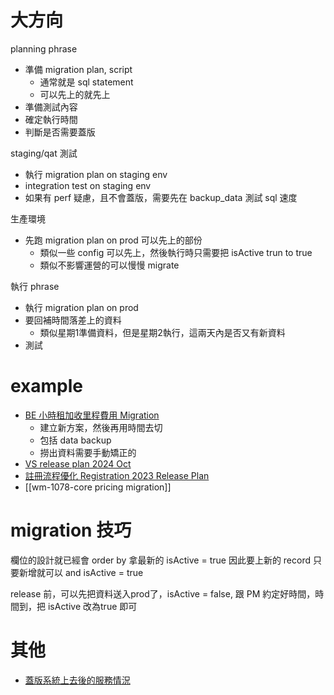 
# 大方向
planning phrase
- 準備 migration plan, script
	- 通常就是 sql statement
	- 可以先上的就先上
- 準備測試內容
- 確定執行時間
- 判斷是否需要蓋版


staging/qat 測試
- 執行 migration plan on staging env
- integration test on staging env
- 如果有 perf 疑慮，且不會蓋版，需要先在 backup_data 測試 sql 速度


生產環境
- 先跑 migration plan on prod 可以先上的部份
	- 類似一些 config 可以先上，然後執行時只需要把 isActive trun to true
	- 類似不影響運營的可以慢慢 migrate

執行 phrase
- 執行 migration plan on prod
- 要回補時間落差上的資料
	- 類似星期1準備資料，但是星期2執行，這兩天內是否又有新資料
- 測試


# example

- [BE 小時租加收里程費用 Migration](https://docs.google.com/document/d/1kbqtBhSf631pqIbpfMnuIJZIb37IhD-FPk69r6K0O5c/edit?tab=t.0#heading=h.nt9jkcq3o06t)
	- 建立新方案，然後再用時間去切
	- 包括 data backup
	- 撈出資料需要手動矯正的
- [VS release plan 2024 Oct](https://docs.google.com/document/d/1_LfCN64fv20Am025oxuxKq3SZz2-LAcF8hGQiSaILsY/edit?tab=t.0)
- [註冊流程優化 Registration 2023 Release Plan](https://docs.google.com/document/d/1IsAvWvHU6K3r8xX8ymc5Wxbxjl-de2SQAqnIM7UKzho/edit?tab=t.0#heading=h.7o9yhi7n9p8n)
- [[wm-1078-core pricing migration]]




# migration 技巧

欄位的設計就已經會 order by 拿最新的 isActive = true
因此要上新的 record 只要新增就可以 and isActive = true

release 前，可以先把資料送入prod了，isActive = false,
跟 PM 約定好時間，時間到，把 isActive 改為true 即可



# 其他
- [蓋版系統上去後的服務情況](https://docs.google.com/document/d/1rpUxXI8-b09EcNiRkxCBJdoNVssY73G6POXTced7nO4/edit?tab=t.0#heading=h.wep7aap6h5ai)
